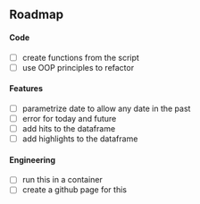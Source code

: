 ## Roadmap

#### Code

- [ ] create functions from the script
- [ ] use OOP principles to refactor

#### Features

- [ ] parametrize date to allow any date in the past
- [ ] error for today and future
- [ ] add hits to the dataframe
- [ ] add highlights to the dataframe

#### Engineering

- [ ] run this in a container
- [ ] create a github page for this